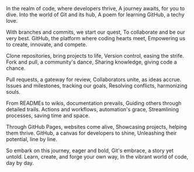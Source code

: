 In the realm of code, where developers thrive,
A journey awaits, for you to dive.
Into the world of Git and its hub,
A poem for learning GitHub, a techy love.

With branches and commits, we start our quest,
To collaborate and be our very best.
GitHub, the platform where coding hearts meet,
Empowering us to create, innovate, and compete.

Clone repositories, bring projects to life,
Version control, easing the strife.
Fork and pull, a community's dance,
Sharing knowledge, giving code a chance.

Pull requests, a gateway for review,
Collaborators unite, as ideas accrue.
Issues and milestones, tracking our goals,
Resolving conflicts, harmonizing souls.

From READMEs to wikis, documentation prevails,
Guiding others through detailed trails.
Actions and workflows, automation's grace,
Streamlining processes, saving time and space.

Through GitHub Pages, websites come alive,
Showcasing projects, helping them thrive.
GitHub, a canvas for developers to shine,
Unleashing their potential, line by line.

So embark on this journey, eager and bold,
Git's embrace, a story yet untold.
Learn, create, and forge your own way,
In the vibrant world of code, day by day.
